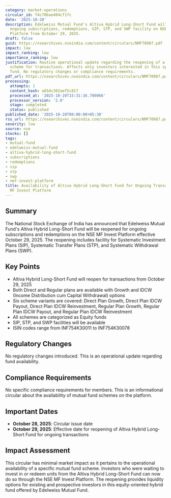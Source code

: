 ```yaml
---
category: market-operations
circular_id: f4c78bae404cf1fc
date: '2025-10-28'
description: Edelweiss Mutual Fund's Altiva Hybrid Long-Short Fund will reopen for
  ongoing subscriptions, redemptions, SIP, STP, and SWP facility on NSE MF Invest
  Platform from October 29, 2025.
draft: false
guid: https://nsearchives.nseindia.com/content/circulars/NMF70987.pdf
impact: low
impact_ranking: low
importance_ranking: low
justification: Routine operational update regarding the reopening of a mutual fund
  scheme for transactions. Affects only investors interested in this specific Edelweiss
  fund. No regulatory changes or compliance requirements.
pdf_url: https://nsearchives.nseindia.com/content/circulars/NMF70987.pdf
processing:
  attempts: 1
  content_hash: a65dc302aef5c817
  processed_at: '2025-10-28T15:31:16.780066'
  processor_version: '2.0'
  stage: completed
  status: published
published_date: '2025-10-28T00:00:00+05:30'
rss_url: https://nsearchives.nseindia.com/content/circulars/NMF70987.pdf
severity: low
source: nse
stocks: []
tags:
- mutual-fund
- edelweiss-mutual-fund
- altiva-hybrid-long-short-fund
- subscriptions
- redemptions
- sip
- stp
- swp
- nmf-invest-platform
title: Availability of Altiva Hybrid Long-Short Fund for Ongoing Transactions on NSE
  MF Invest Platform
---
```


## Summary

The National Stock Exchange of India has announced that Edelweiss Mutual Fund's Altiva Hybrid Long-Short Fund will be reopened for ongoing subscriptions and redemptions on the NSE MF Invest Platform effective October 29, 2025. The reopening includes facility for Systematic Investment Plans (SIP), Systematic Transfer Plans (STP), and Systematic Withdrawal Plans (SWP).

## Key Points

- Altiva Hybrid Long-Short Fund will reopen for transactions from October 29, 2025
- Both Direct and Regular plans are available with Growth and IDCW (Income Distribution cum Capital Withdrawal) options
- Six scheme variants are covered: Direct Plan Growth, Direct Plan IDCW Payout, Direct Plan IDCW Reinvestment, Regular Plan Growth, Regular Plan IDCW Payout, and Regular Plan IDCW Reinvestment
- All schemes are categorized as Equity funds
- SIP, STP, and SWP facilities will be available
- ISIN codes range from INF754K30011 to INF754K30078

## Regulatory Changes

No regulatory changes introduced. This is an operational update regarding fund availability.

## Compliance Requirements

No specific compliance requirements for members. This is an informational circular about the availability of mutual fund schemes on the platform.

## Important Dates

- **October 28, 2025**: Circular issue date
- **October 29, 2025**: Effective date for reopening of Altiva Hybrid Long-Short Fund for ongoing transactions

## Impact Assessment

This circular has minimal market impact as it pertains to the operational availability of a specific mutual fund scheme. Investors who were waiting to invest in or redeem units from the Altiva Hybrid Long-Short Fund can now do so through the NSE MF Invest Platform. The reopening provides liquidity options for existing and prospective investors in this equity-oriented hybrid fund offered by Edelweiss Mutual Fund.